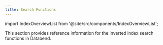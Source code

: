```yaml
---
title: Search Functions
---
```

import IndexOverviewList from '@site/src/components/IndexOverviewList';

This section provides reference information for the inverted index search functions in Databend.

<IndexOverviewList />
